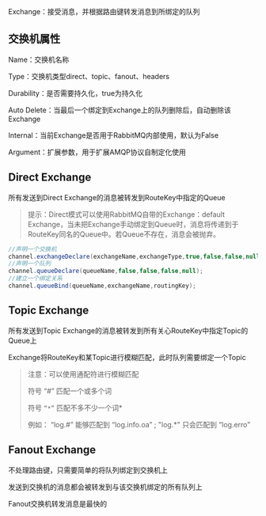 Exchange：接受消息，并根据路由键转发消息到所绑定的队列



## 交换机属性

Name：交换机名称

Type：交换机类型direct、topic、fanout、headers

Durability：是否需要持久化，true为持久化

Auto Delete：当最后一个绑定到Exchange上的队列删除后，自动删除该Exchange

Internal：当前Exchange是否用于RabbitMQ内部使用，默认为False

Argument：扩展参数，用于扩展AMQP协议自制定化使用



## Direct Exchange

所有发送到Direct Exchange的消息被转发到RouteKey中指定的Queue

> 提示：Direct模式可以使用RabbitMQ自带的Exchange：default Exchange，当未把Exchange手动绑定到Queue时，消息将传递到于RouteKey同名的Queue中。若Queue不存在，消息会被抛弃。



```java
//声明一个交换机
channel.exchangeDeclare(exchangeName,exchangeType,true,false,false,null);
//声明一个队列
channel.queueDeclare(queueName,false,false,false,null);
//建立一个绑定关系
channel.queueBind(queueName,exchangeName,routingKey);
```



## Topic Exchange

所有发送到Topic Exchange的消息被转发到所有关心RouteKey中指定Topic的Queue上

Exchange将RouteKey和某Topic进行模糊匹配，此时队列需要绑定一个Topic

> 注意：可以使用通配符进行模糊匹配
>
> 符号 “#”	匹配一个或多个词
>
> 符号 `“*”`	匹配不多不少一个词*
>
> 例如： “log.#” 能够匹配到 “log.info.oa” ;	"log.*" 只会匹配到 “log.erro”



## Fanout Exchange

不处理路由键，只需要简单的将队列绑定到交换机上

发送到交换机的消息都会被转发到与该交换机绑定的所有队列上

Fanout交换机转发消息是最快的

